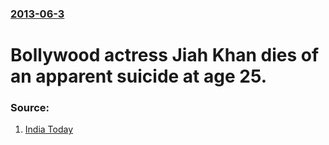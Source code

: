 ### [2013-06-3](/news/2013/06/3/index.md)

# Bollywood actress Jiah Khan dies of an apparent suicide at age 25. 




### Source:

1. [India Today](http://indiatoday.intoday.in/story/actor-jiah-khan-commits-suicide-in-mumbai/1/278295.html)
